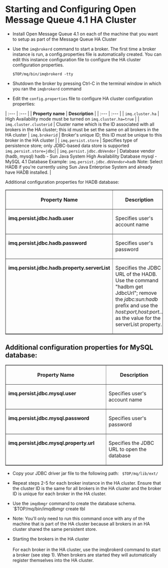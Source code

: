 # Starting and Configuring Open Message Queue 4.1 HA Cluster

* Install Open Message Queue 4.1 on each of the machine that you want to setup as part of the Message Queue HA Cluster

* Use the `imqbrokerd` command to start a broker. 
The first time a broker instance is run, a config.properties file is automatically created. 
You can edit this instance configuration file to configure the HA cluster configuration properties.

    `$TOP/mq/bin/imqbrokerd -tty`
	
* Shutdown the broker by pressing Ctrl-C in the terminal window in which you ran the `imqbrokerd` command

* Edit the `config.properties` file to configure HA cluster configuration properties:

| :---         | :---      | 
| **Property name**   | **Description** |
| :---         | :---      |
| `imq.cluster.ha` | High Availability mode must be turned on `imq.cluster.ha=true` | 
| `imq.cluster.clusterid` | Cluster name which is the ID associated with all brokers in the HA cluster; this id must be set the same on all brokers in the HA cluster
| `imq.brokerid` | Broker's unique ID; this ID must be unique to this broker in the HA cluster | 
| `imq.persist.store` | Specifies type of  persistence store; only JDBC-based data store is supported
`imq.persist.store=jdbc`|
| `imq.persist.jdbc.dbVendor` | Database vendor (hadb, mysql)
hadb - Sun Java System High Availability Database
mysql - MySQL 4.1 Database
Example: `imq.persist.jdbc.dbVendor=hadb`
Note: Select HADB if you're currently using Sun Java Enterprise System and already have HADB installed. | 

Additional configuration properties for HADB database:

<TABLE WIDTH=766 BORDER=1 CELLPADDING=4 CELLSPACING=3 STYLE="page-break-inside: avoid">
	<COL WIDTH=380>
	<COL WIDTH=359>
	<THEAD>
		<TR VALIGN=TOP>
			<TH WIDTH=380>
				<P>Property Name</P>
			</TH>
			<TH WIDTH=359>
				<P>Description</P>
			</TH>
		</TR>
	</THEAD>
	<TBODY>
		<TR VALIGN=TOP>
			<TD WIDTH=380>
				<P><B>imq.persist.jdbc.hadb.user</B></P>
			</TD>
			<TD WIDTH=359>
				<P>Specifies user's account name</P>
			</TD>
		</TR>
		<TR VALIGN=TOP>
			<TD WIDTH=380>
				<P><B>imq.persist.jdbc.hadb.password</B></P>
			</TD>
			<TD WIDTH=359>
				<P><FONT SIZE=3>Specifies user's password</FONT></P>
			</TD>
		</TR>
		<TR VALIGN=TOP>
			<TD WIDTH=380>
				<P><B>imq.persist.jdbc.hadb.property.serverList</B></P>
			</TD>
			<TD WIDTH=359>
				<P><FONT SIZE=3>Specifies the JDBC URL of the HADB. Use the
				command &quot;hadbm get JdbcUrl&quot;; remove the <I>jdbc:sun:hadb
				</I>prefix and use the <I>host:port,host:port...</I> as the
				value for the serverList property.</FONT></P>
			</TD>
		</TR>
	</TBODY>
</TABLE>
	
## Additional configuration properties for MySQL database:

<TABLE WIDTH=766 BORDER=1 CELLPADDING=4 CELLSPACING=3 STYLE="page-break-inside: avoid">
	<COL WIDTH=380>
	<COL WIDTH=359>
	<THEAD>
		<TR VALIGN=TOP>
			<TH WIDTH=380>
				<P>Property Name</P>
			</TH>
			<TH WIDTH=359>
				<P>Description</P>
			</TH>
		</TR>
	</THEAD>
	<TBODY>
		<TR VALIGN=TOP>
			<TD WIDTH=380>
				<P><B>imq.persist.jdbc.mysql.user</B></P>
			</TD>
			<TD WIDTH=359>
				<P>Specifies user's account name</P>
			</TD>
		</TR>
		<TR VALIGN=TOP>
			<TD WIDTH=380>
				<P><B>imq.persist.jdbc.mysql.password</B></P>
			</TD>
			<TD WIDTH=359>
				<P><FONT SIZE=3>Specifies user's password</FONT></P>
			</TD>
		</TR>
		<TR VALIGN=TOP>
			<TD WIDTH=380>
				<P><B>imq.persist.jdbc.mysql.property.url</B></P>
			</TD>
			<TD WIDTH=359>
				<P><FONT SIZE=3>Specifies the JDBC URL to open the database</FONT></P>
			</TD>
		</TR>
	</TBODY>
</TABLE>

* Copy your JDBC driver jar file to the following path:
` $TOP/mq/lib/ext/`

* Repeat steps 2-5 for each broker instance in the HA cluster.
Ensure that the cluster ID is the same for all brokers in the HA
cluster and the broker ID is unique for each broker in the HA
cluster.

* Use the `imqdbmgr` command to create the database schema.
`$TOP/mq/bin/imqdbmgr create tbl

* Note: You'll
	only need to run this command once with any of the machine that is
	part of the HA cluster because all brokers in an HA cluster shared
	the same persistent store.

* Starting the brokers in the HA cluster<BR><BR>For each broker
in the HA cluster, use the imqbrokerd command to start a broker (see
step 1). When brokers are started they will automatically register
themselves into the HA cluster.


